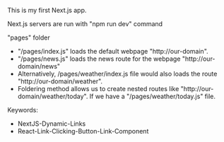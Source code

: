 This is my first Next.js app.

Next.js servers are run with "npm run dev" command

"pages" folder
- "/pages/index.js" loads the default webpage "http://our-domain".
- "/pages/news.js" loads the news route for the webpage "http://our-domain/news"
- Alternatively, /pages/weather/index.js file would also loads the route "http://our-domain/weather".
- Foldering method allows us to create nested routes like "http://our-domain/weather/today". If we have a "/pages/weather/today.js" file.

Keywords:
- NextJS-Dynamic-Links
- React-Link-Clicking-Button-Link-Component